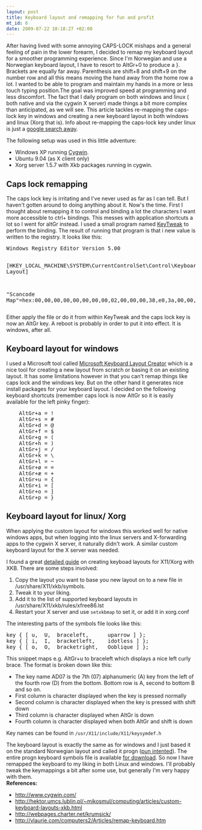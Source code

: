 ```yaml
--- 
layout: post
title: Keyboard layout and remapping for fun and profit
mt_id: 6
date: 2009-07-22 10:18:27 +02:00
---
```

After having lived with some annoying CAPS-LOCK mishaps and a general feeling of pain in the lower forearm, I decided to remap my keyboard layout for a smoother programming experience. Since I'm Norwegian and use a Norwegian keyboard layout, I have to resort to AltGr+0 to produce a }. Brackets are equally far away. Parenthesis are shift+8 and shift+9 on the number row and all this means moving the hand away from the home row a lot. I wanted to be able to program and maintain my hands in a more or less touch typing position.The goal was improved speed at programming and less discomfort. The fact that I daily program on both windows and linux ( both native and via the cygwin X server) made things a bit more complex than anticipated, as we will see. <!--more-->This article tackles re-mapping the caps-lock key in windows and creating a new keyboard layout in both windows and linux (Xorg that is). Info about re-mapping the caps-lock key under linux is just a <a href="//http://www.google.com/search?q=xmodmap+caps+alt_gr">google search away</a>.

The following setup was used in this little adventure:
<ul>
	<li>Windows XP running <a href="http://www.cygwin.com/">Cygwin</a>.</li>
	<li>Ubuntu 9.04 (as X client only)</li>
	<li>Xorg server 1.5.7 with Xkb packages running in cygwin.</li>
</ul>
<h2>Caps lock remapping</h2>
The caps lock key is irritating and I've never used as far as I can tell. But I haven't gotten around to doing anything about it. Now's the time. First I thought about remapping it to control and binding a lot the characters I want more accessible to ctrl+ bindings. This messes with application shortcuts a lot so I went for altGr instead. I used a small program named <a href="http://webpages.charter.net/krumsick/">KeyTweak</a> to perform the binding. The result of running that program is that i new value is written to the registry. It looks like this:
<pre class="brush: bash">
Windows Registry Editor Version 5.00

[HKEY_LOCAL_MACHINE\SYSTEM\CurrentControlSet\Control\Keyboard Layout]

"Scancode Map"=hex:00,00,00,00,00,00,00,00,02,00,00,00,38,e0,3a,00,00,00,00,00
</pre>

Either apply the file or do it from within KeyTweak and the caps lock key is now an AltGr key. A reboot is probably in order to put it into effect. It is windows, after all.
<h2>Keyboard layout for windows</h2>
I used a Microsoft tool called <a href="http://www.microsoft.com/downloads/details.aspx?FamilyID=8be579aa-780d-4253-9e0a-e17e51db2223&amp;DisplayLang=en">Microsoft Keyboard Layout Creator</a> which is a nice tool for creating a new layout from scratch or basing it on an existing layout. It has some limitations however in that you can't remap things like caps lock and the windows key. But on the other hand it generates nice install packages for your keyboard layout. I decided on the following keyboard shortcuts (remember caps lock is now AltGr so it is easily available for the left pinky finger):
<pre class="brush: bash">
	AltGr+a = !
	AltGr+s = #
	AltGr+d = @
	AltGr+f = $
	AltGr+g = (
	AltGr+h = )
	AltGr+j = /
	AltGr+k = \
	AltGr+l = ~
	AltGr+&oslash; = =
	AltGr+&aelig; = +
	AltGr+u = {
	AltGr+i = [
	AltGr+o = ]
	AltGr+p = }
</pre>

<h2>Keyboard layout for linux/ Xorg</h2>
When applying the custom layout for windows this worked well for native windows apps, but when logging into the linux servers and X-forwarding apps to the cygwin X server, it naturally didn't work. A similar custom keyboard layout for the X server was needed.

I found a great <a href="http://hektor.umcs.lublin.pl/~mikosmul/computing/articles/custom-keyboard-layouts-xkb.html">detailed guide</a> on creating keyboad layouts for X11/Xorg with XKB. There are some steps involved:
<ol>
	<li>Copy the layout you want to base you new layout on to a new file in /usr/share/X11/xkb/symbols.</li>
	<li>Tweak it to your liking.</li>
	<li>Add it to the list of supported keyboard layouts in /usr/share/X11/xkb/rules/xfree86.lst</li>
	<li>Restart your X server and use <code>setxkbmap</code> to set it, or add it in xorg.conf</li>
</ol>
The interesting parts of the symbols file looks like this:
<pre class="brush: bash">
key { [	u,	U,	braceleft,		uparrow ] };
key { [	i,	I, 	bracketleft,	idotless ] };
key { [	o,	O,	bracketright,	Ooblique ] };
</pre>

This snippet maps e.g. AltGr+u to braceleft which displays a nice left curly brace.
The format is broken down like this:
<ul>
	<li>The key name AD07 is the 7th (07) alphanumeric (A) key from the left of the fourth row (D) from the bottom. Bottom row is A, second to bottom B and so on.</li>
	<li>First column is character displayed when the key is pressed normally</li>
	<li>Second column is character displayed when the key is pressed with shift down</li>
	<li>Third column is character displayed when AltGr is down</li>
	<li>Fourth column is character displayed when both AltGr and shift is down</li>
</ul>
Key names can be found in <code>/usr/X11/include/X11/keysymdef.h</code>

The keyboard layout is exactly the same as for windows and I just based it on the standard Norwegian layout and called it progn (<a href="http://www.franz.com/support/documentation/current/ansicl/dictentr/progn.htm">pun intented</a>). The entire progn keyboard symbols file is available <a href="http://knuthaugen.no/blog/media/progn">for download</a>. So now I have remapped the keyboard to my liking in both Linux and windows. I'll probably tweak the keymappings a bit after some use, but generally I'm very happy with them.
<br/>
<strong>References:</strong>
<ul>
	<li><a href="http://www.cygwin.com/">http://www.cygwin.com/</a></li>
	<li><a href="http://hektor.umcs.lublin.pl/~mikosmul/computing/articles/custom-keyboard-layouts-xkb.html">http://hektor.umcs.lublin.pl/~mikosmul/computing/articles/custom-keyboard-layouts-xkb.html</a></li>
	<li><a href="http://webpages.charter.net/krumsick/">http://webpages.charter.net/krumsick/</a></li>
	<li><a href="http://vlaurie.com/computers2/Articles/remap-keyboard.htm">http://vlaurie.com/computers2/Articles/remap-keyboard.htm</a></li>
</ul> 
